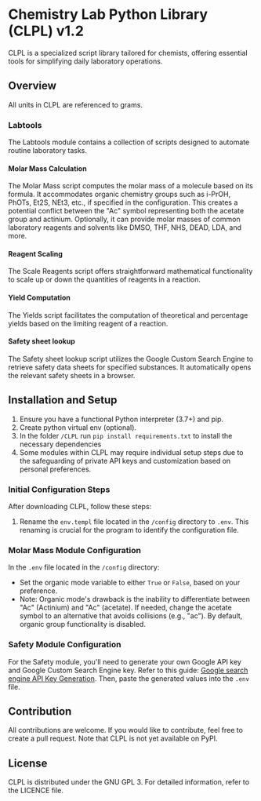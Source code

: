 # Chemistry Lab Python Library (CLPL) v1.2

CLPL is a specialized script library tailored for chemists, offering essential tools for simplifying daily laboratory
operations.

## Overview
All units in CLPL are referenced to grams.
### Labtools
The Labtools module contains a collection of scripts designed to automate routine laboratory tasks.

#### Molar Mass Calculation
The Molar Mass script computes the molar mass of a molecule based on its formula. It accommodates organic chemistry
groups such as i-PrOH, PhOTs, Et2S, NEt3, etc., if specified in the configuration. This creates a potential conflict
between the "Ac" symbol representing both the acetate group and actinium. Optionally, it can provide molar masses of
common laboratory reagents and solvents like DMSO, THF, NHS, DEAD, LDA, and more.

#### Reagent Scaling
The Scale Reagents script offers straightforward mathematical functionality to scale up or down the quantities of
reagents in a reaction.

#### Yield Computation
The Yields script facilitates the computation of theoretical and percentage yields based on the limiting reagent of a reaction.

#### Safety sheet lookup
The Safety sheet lookup script utilizes the Google Custom Search Engine to retrieve safety data sheets for specified substances. It automatically opens the relevant safety sheets in a browser.

## Installation and Setup

1. Ensure you have a functional Python interpreter (3.7+) and pip.
2. Create python virtual env (optional).
3. In the folder `/CLPL` run `pip install requirements.txt` to install the necessary dependencies
4. Some modules within CLPL may require individual setup steps due to the safeguarding of private API keys and
customization based on personal preferences.

### Initial Configuration Steps

After downloading CLPL, follow these steps:

1. Rename the `env.templ` file located in the `/config` directory to `.env`. This renaming is crucial for the program to identify the configuration file.

### Molar Mass Module Configuration

In the `.env` file located in the `/config` directory:

- Set the organic mode variable to either `True` or `False`, based on your preference.
- Note: Organic mode's drawback is the inability to differentiate between "Ac" (Actinium) and "Ac" (acetate). If needed, change the acetate symbol to an alternative that avoids collisions (e.g., "ac"). By default, organic group functionality is disabled.

### Safety Module Configuration

For the Safety module, you'll need to generate your own Google API key and Google Custom Search Engine key. 
Refer to this guide: [Google search engine API Key Generation](https://www.youtube.com/watch?v=TddYMNVV14g). Then, paste the generated values 
into the `.env` file.

## Contribution

All contributions are welcome. If you would like to contribute, feel free to create a pull request. Note that CLPL is not yet available on PyPI.

## License

CLPL is distributed under the GNU GPL 3. For detailed information, refer to the LICENCE file.